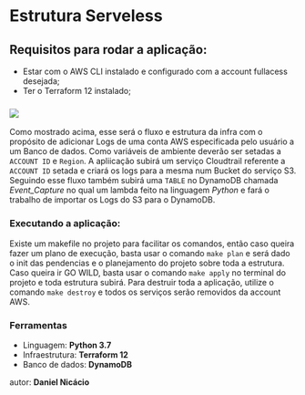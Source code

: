 # Estrutura Serveless
## Requisitos para rodar a aplicação:

- Estar com o AWS CLI instalado e configurado com a account fullacess desejada;
- Ter o Terraform 12 instalado;

### ![](https://i.ibb.co/Y8QSq8X/Captura-de-tela-de-2020-07-10-09-26-47.png)

Como mostrado acima, esse será o fluxo e estrutura da infra com o propósito de adicionar Logs de uma conta AWS especificada pelo usuário a um Banco de dados. Como variáveis de ambiente deverão ser setadas a ```ACCOUNT ID``` e ```Region```.
A apliicação subirá um serviço Cloudtrail referente a ```ACCOUNT ID``` setada e criará os logs para a mesma num Bucket do serviço S3. Seguindo esse fluxo também subirá uma ```TABLE``` no DynamoDB chamada *Event_Capture* no qual um lambda feito na linguagem *Python* e fará o trabalho de importar os Logs do S3 para o DynamoDB.

### Executando a aplicação:
Existe um makefile no projeto para facilitar os comandos, então caso queira fazer um plano de execução, basta usar o comando ```make plan``` e será dado o init das pendencias e o planejamento do projeto sobre toda a estrutura. Caso queira ir GO WILD, basta usar o comando ```make apply``` no terminal do projeto e toda estrutura subirá. Para destruir toda a aplicação, utilize o comando ```make destroy``` e todos os serviços serão removidos da account AWS.

### Ferramentas

 - Linguagem: **Python 3.7**
 - Infraestrutura: **Terraform 12**
 - Banco de dados: **DynamoDB**

autor: **Daniel Nicácio**
